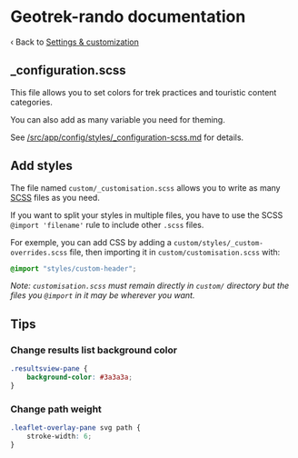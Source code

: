 # Geotrek-rando documentation

‹ Back to [Settings & customization](settings.md)

## \_configuration.scss

This file allows you to set colors for trek practices and touristic content categories.

You can also add as many variable you need for theming.

See [/src/app/config/styles/_configuration-scss.md](/src/app/config/styles/_configuration.default.scss) for details.

## Add styles

The file named `custom/_customisation.scss` allows you to write as many [SCSS](https://sass-lang.com/) files as you need.

If you want to split your styles in multiple files, you have to use the
SCSS `@import 'filename'` rule to include other `.scss` files.

For exemple, you can add CSS by adding a `custom/styles/_custom-overrides.scss` file, then importing it in `custom/customisation.scss` with:

```css
@import "styles/custom-header";
```

_Note: `customisation.scss` must remain directly in `custom/` directory but the files you `@import` in it may be wherever you want._

## Tips

### Change results list background color

```css
.resultsview-pane {
    background-color: #3a3a3a;
}
```

### Change path weight

```css
.leaflet-overlay-pane svg path {
    stroke-width: 6;
}
```
